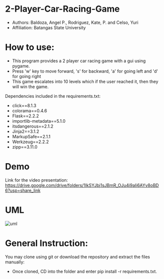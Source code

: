 # 2-Player-Car-Racing-Game
- Authors: Baldoza, Angel P., Rodriguez, Kate, P. and Celso, Yuri
- Affiliation: Batangas State University 

# How to use:
- This program provides a 2 player car racing game with a gui using pygame.
- Press 'w' key to move forward, 's' for backward, 'a' for going left and 'd' for going right
- This game escalates into 10 levels which if the user reached it, then they will win the game.

Dependencies included in the requirements.txt:
- click==8.1.3
- colorama==0.4.6
- Flask==2.2.2
- importlib-metadata==5.1.0
- itsdangerous==2.1.2
- Jinja2==3.1.2
- MarkupSafe==2.1.1
- Werkzeug==2.2.2
- zipp==3.11.0

# Demo
Link for the video presentation: https://drive.google.com/drive/folders/1IkSYJbj1sJBmR_OJu4i9aIi6AYv8oBD6?usp=share_link

# UML
![uml](https://user-images.githubusercontent.com/114120936/206354217-3c3f4c9b-bed3-479a-bde5-f1867a5e6c28.jpg)

# General Instruction:
You may clone using git or download the repository and extract the files manually:
- Once cloned, CD into the folder and enter pip install -r requirements.txt.





